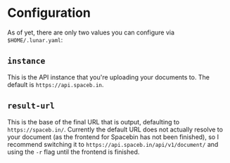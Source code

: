 # Configuration
As of yet, there are only two values you can configure via `$HOME/.lunar.yaml`:

## `instance`
This is the API instance that you're uploading your documents to. The default is `https://api.spaceb.in`.

## `result-url`
This is the base of the final URL that is output, defaulting to `https://spaceb.in/`. Currently the default URL
does not actually resolve to your document (as the frontend for Spacebin has not been finished), so I recommend
switching it to `https://api.spaceb.in/api/v1/document/` and using the `-r` flag until the frontend is finished.
